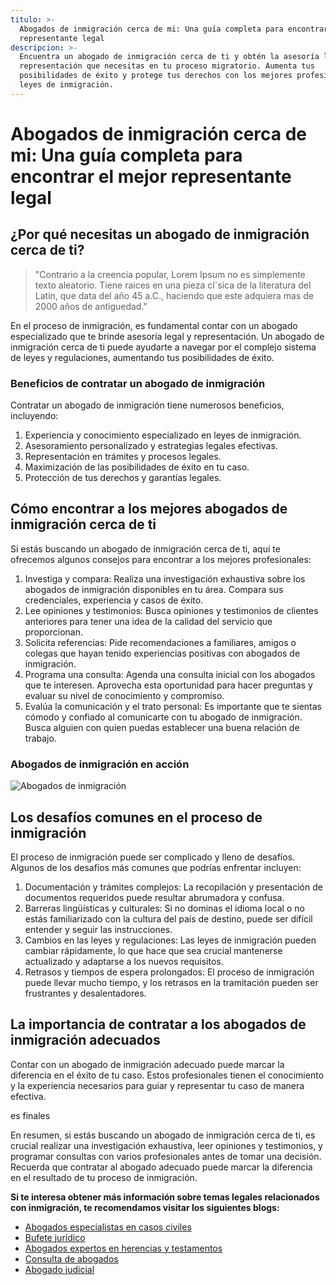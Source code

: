 ```yaml
---
titulo: >-
  Abogados de inmigración cerca de mi: Una guía completa para encontrar el mejor
  representante legal
descripcion: >-
  Encuentra un abogado de inmigración cerca de ti y obtén la asesoría legal y
  representación que necesitas en tu proceso migratorio. Aumenta tus
  posibilidades de éxito y protege tus derechos con los mejores profesionales en
  leyes de inmigración.
---
```


# Abogados de inmigración cerca de mi: Una guía completa para encontrar el mejor representante legal

## ¿Por qué necesitas un abogado de inmigración cerca de ti?

> "Contrario a la creencia popular, Lorem Ipsum no es simplemente texto aleatorio. Tiene raices en una pieza cl´sica de la literatura del Latin, que data del año 45 a.C., haciendo que este adquiera mas de 2000 años de antiguedad."

En el proceso de inmigración, es fundamental contar con un abogado especializado que te brinde asesoría legal y representación. Un abogado de inmigración cerca de ti puede ayudarte a navegar por el complejo sistema de leyes y regulaciones, aumentando tus posibilidades de éxito.

### Beneficios de contratar un abogado de inmigración

Contratar un abogado de inmigración tiene numerosos beneficios, incluyendo:

1. Experiencia y conocimiento especializado en leyes de inmigración.
2. Asesoramiento personalizado y estrategias legales efectivas.
3. Representación en trámites y procesos legales.
4. Maximización de las posibilidades de éxito en tu caso.
5. Protección de tus derechos y garantías legales.

## Cómo encontrar a los mejores abogados de inmigración cerca de ti

Si estás buscando un abogado de inmigración cerca de ti, aquí te ofrecemos algunos consejos para encontrar a los mejores profesionales:

1. Investiga y compara: Realiza una investigación exhaustiva sobre los abogados de inmigración disponibles en tu área. Compara sus credenciales, experiencia y casos de éxito.
2. Lee opiniones y testimonios: Busca opiniones y testimonios de clientes anteriores para tener una idea de la calidad del servicio que proporcionan.
3. Solicita referencias: Pide recomendaciones a familiares, amigos o colegas que hayan tenido experiencias positivas con abogados de inmigración.
4. Programa una consulta: Agenda una consulta inicial con los abogados que te interesen. Aprovecha esta oportunidad para hacer preguntas y evaluar su nivel de conocimiento y compromiso.
5. Evalúa la comunicación y el trato personal: Es importante que te sientas cómodo y confiado al comunicarte con tu abogado de inmigración. Busca alguien con quien puedas establecer una buena relación de trabajo.

###  Abogados de inmigración en acción

![Abogados de inmigración](./img/abogados-de-inmigracion-cerca-de-mi-1.webp)

## Los desafíos comunes en el proceso de inmigración

El proceso de inmigración puede ser complicado y lleno de desafíos. Algunos de los desafíos más comunes que podrías enfrentar incluyen:

1. Documentación y trámites complejos: La recopilación y presentación de documentos requeridos puede resultar abrumadora y confusa.
2. Barreras lingüísticas y culturales: Si no dominas el idioma local o no estás familiarizado con la cultura del país de destino, puede ser difícil entender y seguir las instrucciones.
3. Cambios en las leyes y regulaciones: Las leyes de inmigración pueden cambiar rápidamente, lo que hace que sea crucial mantenerse actualizado y adaptarse a los nuevos requisitos.
4. Retrasos y tiempos de espera prolongados: El proceso de inmigración puede llevar mucho tiempo, y los retrasos en la tramitación pueden ser frustrantes y desalentadores.

## La importancia de contratar a los abogados de inmigración adecuados

Contar con un abogado de inmigración adecuado puede marcar la diferencia en el éxito de tu caso. Estos profesionales tienen el conocimiento y la experiencia necesarios para guiar y representar tu caso de manera efectiva.

es finales

En resumen, si estás buscando un abogado de inmigración cerca de ti, es crucial realizar una investigación exhaustiva, leer opiniones y testimonios, y programar consultas con varios profesionales antes de tomar una decisión. Recuerda que contratar al abogado adecuado puede marcar la diferencia en el resultado de tu proceso de inmigración.

**Si te interesa obtener más información sobre temas legales relacionados con inmigración, te recomendamos visitar los siguientes blogs:**

- [Abogados especialistas en casos civiles](abogados-de-casos-civiles)
- [Bufete jurídico](bufete-juridico)
- [Abogados expertos en herencias y testamentos](abogados-expertos-en-herencias-y-testamentos)
- [Consulta de abogados](consulta-de-abogados)
- [Abogado judicial](abogado-judicial)
